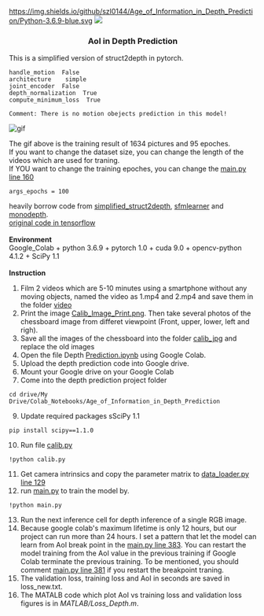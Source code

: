 https://img.shields.io/github/szl0144/Age_of_Information_in_Depth_Prediction/Python-3.6.9-blue.svg ![](https://img.shields.io/badge/label-message-red)
### <p align="center">AoI in Depth Prediction</p>  
This is a simplified version of struct2depth in pytorch.  
```
handle_motion  False
architecture    simple
joint_encoder  False
depth_normalization  True
compute_minimum_loss  True

Comment: There is no motion obejects prediction in this model!
```
![gif](./misc/rst.gif)  

The gif above is the training result of 1634 pictures and 95 epoches. 
<br> 
If you want to change the dataset size, you can change the length of the videos which are used for traning.<br> 
If YOU want to change the training epoches, you can change the [main.py line 160](https://github.com/szl0144/Age_of_Information_in_Depth_Prediction/blob/47d4acc799c0d061810acd17756382727793546f/main.py#L160)
``` 
args_epochs = 100
``` 

heavily borrow code from [simplified_struct2depth](https://github.com/necroen/simplified_struct2depth), [sfmlearner](https://github.com/ClementPinard/SfmLearner-Pytorch) and [monodepth](https://github.com/ClubAI/MonoDepth-PyTorch).  
[original code in tensorflow](https://github.com/tensorflow/models/tree/master/research/struct2depth)  
<br>
**Environment**  
Google_Colab + python 3.6.9 + pytorch 1.0 + cuda 9.0 + opencv-python 4.1.2 + SciPy 1.1
<br>  
**Instruction**  

1. Film 2 videos which are 5-10 minutes using a smartphone without any moving objects, named the video as 1.mp4 and 2.mp4 and save them in the folder [video](https://github.com/szl0144/Age_of_Information_in_Depth_Prediction/tree/master/video) <br />
2. Print the image [Calib_Image_Print.png](https://github.com/szl0144/Age_of_Information_in_Depth_Prediction/blob/master/calib_jpg/Calib_Image_Print.png). Then take several photos of the chessboard image from differet viewpoint (Front, upper, lower, left and righ).  <br />
4. Save all the images of the chessboard into the folder [calib_jpg](https://github.com/szl0144/Age_of_Information_in_Depth_Prediction/tree/master/calib_jpg) and replace the old images  <br />
5. Open the file Depth [Prediction.ipynb](https://github.com/szl0144/Age_of_Information_in_Depth_Prediction/blob/master/Depth_Prediction.ipynb) using Google Colab. <br />
6. Upload the depth prediction code into Google drive. <br />
7. Mount your Google drive on your Google Colab <br />
8. Come into the depth prediction project folder <br />
```
cd drive/My Drive/Colab_Notebooks/Age_of_Information_in_Depth_Prediction 
``` 
9. Update required packages sSciPy 1.1 <br />
```
pip install scipy==1.1.0    
``` 
10. Run file [calib.py](https://github.com/szl0144/Age_of_Information_in_Depth_Prediction/blob/master/calib.py) <br />
```
!python calib.py 
``` 
11. Get camera intrinsics and copy the parameter matrix to [data_loader.py line 129](https://github.com/szl0144/Age_of_Information_in_Depth_Prediction/blob/master/data_loader.py#L129) <br />
12. run [main.py](https://github.com/szl0144/Age_of_Information_in_Depth_Prediction/blob/master/main.py) to train the model by.<br />
``` 
!python main.py
``` 
13. Run the next inference cell for depth inference of a single RGB image.<br />
14. Because google colab's maximum lifetime is only 12 hours, but our project can run more than 24 hours. I set a pattern that let the model can learn from AoI break point in the [main.py line 383](https://github.com/szl0144/Age_of_Information_in_Depth_Prediction/blob/47d4acc799c0d061810acd17756382727793546f/main.py#L383). You can restart the model training from the AoI value in the previous training if Google Colab terminate the previous training. To be mentioned, you should comment [main.py line 381](https://github.com/szl0144/Age_of_Information_in_Depth_Prediction/blob/47d4acc799c0d061810acd17756382727793546f/main.py#L381) if you restart the breakpoint traning.<br />
15. The validation loss, training loss and AoI in seconds are saved in loss_new.txt.<br />
16. The MATALB code which plot AoI vs training loss and validation loss figures is in <i>MATLAB/Loss_Depth.m</i>.





